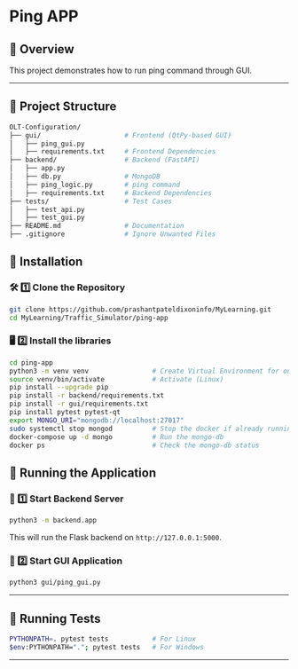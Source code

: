 # Ping APP

## 🚀 Overview

This project demonstrates how to run ping command through GUI.

---

## 📂 Project Structure

```bash
OLT-Configuration/
├── gui/                     # Frontend (QtPy-based GUI)
│   ├── ping_gui.py
│   ├── requirements.txt     # Frontend Dependencies
├── backend/                 # Backend (FastAPI)
│   ├── app.py
│   ├── db.py                # MongoDB
│   ├── ping_logic.py        # ping command
│   ├── requirements.txt     # Backend Dependencies
├── tests/                   # Test Cases
│   ├── test_api.py
│   ├── test_gui.py
├── README.md                # Documentation
├── .gitignore               # Ignore Unwanted Files
```

## 🔧 **Installation**

### 🛠 1️⃣ **Clone the Repository**

```sh
git clone https://github.com/prashantpateldixoninfo/MyLearning.git
cd MyLearning/Traffic_Simulator/ping-app
```

### 🖥 2️⃣ **Install the libraries**

```sh
cd ping-app
python3 -m venv venv                # Create Virtual Environment for one time
source venv/bin/activate            # Activate (Linux)
pip install --upgrade pip
pip install -r backend/requirements.txt
pip install -r gui/requirements.txt
pip install pytest pytest-qt
export MONGO_URI="mongodb://localhost:27017"
sudo systemctl stop mongod          # Stop the docker if already running
docker-compose up -d mongo          # Run the mongo-db
docker ps                           # Check the mongo-db status
```

## 🚀 **Running the Application**

### 🔹 1️⃣ **Start Backend Server**

```sh
python3 -m backend.app
```

This will run the Flask backend on `http://127.0.0.1:5000`.

### 🔹 2️⃣ **Start GUI Application**

```sh
python3 gui/ping_gui.py
```

---

## 🧪 **Running Tests**

```sh
PYTHONPATH=. pytest tests           # For Linux
$env:PYTHONPATH="."; pytest tests   # For Windows
```

---
